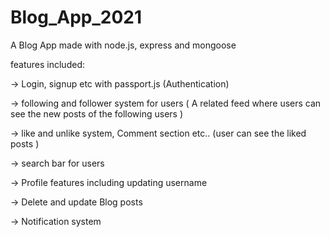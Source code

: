 # Blog_App_2021

A Blog App made with node.js, express and mongoose

features included:

&#8594; Login, signup etc with passport.js (Authentication)

&#8594; following and follower system for users ( A related feed where users can see the new posts of the following users )

&#8594; like and unlike system, Comment section etc.. (user can see the liked posts )

&#8594; search bar for users

&#8594; Profile features including updating username

&#8594; Delete and update Blog posts

&#8594; Notification system
